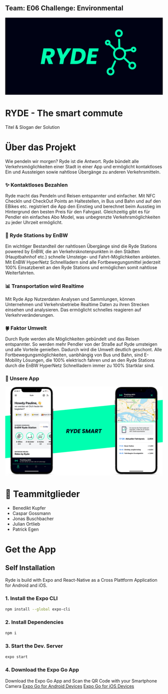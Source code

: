## Team: E06 Challenge: Environmental
![Banner](images/banner.png)
# RYDE - The smart commute
Titel & Slogan der Solution

# Über das Projekt
Wie pendeln wir morgen? Ryde ist die Antwort. Ryde bündelt alle Verkehrsmöglichkeiten einer Stadt in einer App und ermöglicht kontaktloses Ein und Aussteigen sowie nahtlose Übergänge zu anderen Verkehrsmitteln. 

### ✨ Kontaktloses Bezahlen 
Ryde macht das Pendeln und Reisen entspannter und einfacher. Mit NFC CheckIn und CheckOut Points an Haltestellen, in Bus und Bahn und auf den EBikes etc. registriert die App den Einstieg und berechnet beim Ausstieg im Hintergrund den besten Preis für den Fahrgast. Gleichzeitig gibt es für Pendler ein einfaches Abo Model, was unbegrenzte Verkehrsmöglichkeiten zu jeder Uhrzeit ermöglicht. 

### 🔋 Ryde Stations by EnBW
Ein wichtiger Bestandteil der nahtlosen Übergänge sind die Ryde Stations powered by EnBW, die an Verkehrsknotenpunkten in den Städten (Hauptbahnhof etc.) schnelle Umsteige- und Fahrt-Möglichkeiten anbieten. Mit EnBW HyperNetz Schnellladern sind alle Fortbewegungsmittel jederzeit 100% Einsatzbereit an den Ryde Stations und ermöglichen somit nahtlose Weiterfahrten. 

### 📊 Transportation wird Realtime
Mit Ryde App Nutzerdaten Analysen und Sammlungen, können Unternehmen und Verkehrsbetriebe Realtime Daten zu ihren Strecken einsehen und analysieren. Das ermöglicht schnelles reagieren auf Verkehrveränderungen. 

### 🍀 Faktor Umwelt
Durch Ryde werden alle Möglichkeiten gebündelt und das Reisen entspannter. So werden mehr Pendler von der Straße auf Ryde umsteigen und alle Vorteile genießen. Dadurch wird die Umwelt deutlich geschont. Alle Fortbewegungsmöglichkeiten, uanbhängig von Bus und Bahn, sind E-Mobility Lösungen, die 100% elektrisch fahren und an den Ryde Stations durch die EnBW HyperNetz Schnellladern immer zu 100% Startklar sind.


### 📱 Unsere App

<img src="images/app_type_two.png">

# 🍻 Teammitglieder
- Benedikt Kupfer
- Caspar Gossmann
- Jonas Buschbacher
- Julian Ortlieb
- Patrick Egen

# Get the App
## Self Installation 
Ryde is build with Expo and React-Native as a Cross Plattform Application for Android and iOS. 

### 1. Install the Expo CLI 

```sh
npm install --global expo-cli
```
### 2. Install Dependencies 
 
```sh
npm i
```

### 3. Start the Dev. Server

```sh
expo start 
```
### 4. Download the Expo Go App
Download the Expo Go App and Scan the QR Code with your Smartphone Camera
[Expo Go for Android Devices](https://play.google.com/store/apps/details?id=host.exp.exponent&hl=de)
[Expo Go for iOS Devices](https://apps.apple.com/de/app/expo-client/id982107779)
